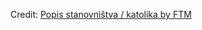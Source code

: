 <div id="observablehq-popis_header-eaa17b9e"></div>
<p>Credit: <a href="https://observablehq.com/d/1697fc9e750cd135">Popis stanovništva / katolika by FTM</a></p>

<link rel="stylesheet" href="https://cdn.jsdelivr.net/npm/@observablehq/inspector@5/dist/inspector.css">
<script type="module">
import {Runtime, Inspector} from "https://cdn.jsdelivr.net/npm/@observablehq/runtime@5/dist/runtime.js";
import define from "https://api.observablehq.com/d/1697fc9e750cd135.js?v=4";
new Runtime().module(define, name => {
  if (name === "popis_header") return new Inspector(document.querySelector("#observablehq-popis_header-eaa17b9e"));
});
</script>
